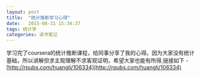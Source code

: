 ```yaml
---
layout: post
title:  "统计推断学习心得"
date:   2015-08-31 15:34:37
tags: 统计学
categories: 读书笔记
---
```


学习完了coursera的统计推断课程，给同事分享了我的心得。因为大家没有统计基础，所以讲解但求主观理解不求客观证明，希望大家也能有所得,链接如下 - [http://rpubs.com/huangli/106334](http://rpubs.com/huangli/106334)